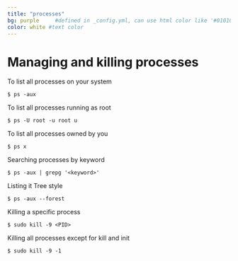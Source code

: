 ```yaml
---
title: "processes"
bg: purple     #defined in _config.yml, can use html color like '#010101'
color: white #text color
---
```


# Managing and killing processes

To list all processes on your system

`$ ps -aux`

To list all processes running as root

`$ ps -U root -u root u`

To list all processes owned by you

`$ ps x`

Searching processes by keyword

`$ ps -aux | grepg '<keyword>'`

Listing it Tree style

`$ ps -aux --forest`

Killing a specific process

`$ sudo kill -9 <PID>`

Killing all processes except for kill and init

`$ sudo kill -9 -1` 